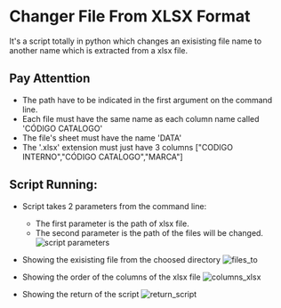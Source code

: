 # Changer File From XLSX Format
It's a script totally in python which changes an exisisting file name to another name which is extracted from a xlsx file.

## Pay Attenttion
- The path have to be indicated in the first argument on the command line.
- Each file must have the same name as each column name called 'CÓDIGO CATALOGO'
- The file's sheet must have the name 'DATA'
- The '.xlsx' extension must just have 3 columns ["CODIGO INTERNO","CÓDIGO CATALOGO","MARCA"]

## Script Running:

- Script takes 2 parameters from the command line:

    - The first parameter is the path of xlsx file.
    - The second parameter is the path of the files will be changed.
    ![script parameters](../master/_images/script_parameters.png)

- Showing the exisisting file from the choosed directory
![files_to](../master/_images/files_to.png)

- Showing the order of the columns of the xlsx file
![columns_xlsx](../master/_images/order_columns.png)

- Showing the return of the script
![return_script](../master/_images/executing.png)